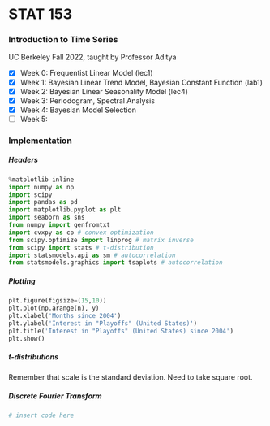 # STAT 153
### Introduction to Time Series
UC Berkeley Fall 2022, taught by Professor Aditya

- [x] Week 0: Frequentist Linear Model (lec1)
- [x] Week 1: Bayesian Linear Trend Model, Bayesian Constant Function (lab1)
- [x] Week 2: Bayesian Linear Seasonality Model (lec4)
- [x] Week 3: Periodogram, Spectral Analysis
- [x] Week 4: Bayesian Model Selection
- [ ] Week 5: 

### Implementation
##### Headers
```python
%matplotlib inline
import numpy as np
import scipy
import pandas as pd
import matplotlib.pyplot as plt
import seaborn as sns
from numpy import genfromtxt
import cvxpy as cp # convex optimization
from scipy.optimize import linprog # matrix inverse
from scipy import stats # t-distribution
import statsmodels.api as sm # autocorrelation
from statsmodels.graphics import tsaplots # autocorrelation
```

##### Plotting
```python
plt.figure(figsize=(15,10))
plt.plot(np.arange(n), y)
plt.xlabel('Months since 2004') 
plt.ylabel('Interest in "Playoffs" (United States)')
plt.title('Interest in "Playoffs" (United States) since 2004')
plt.show()
```

##### t-distributions

Remember that scale is the standard deviation. Need to take square root.

##### Discrete Fourier Transform
```python
# insert code here
```
